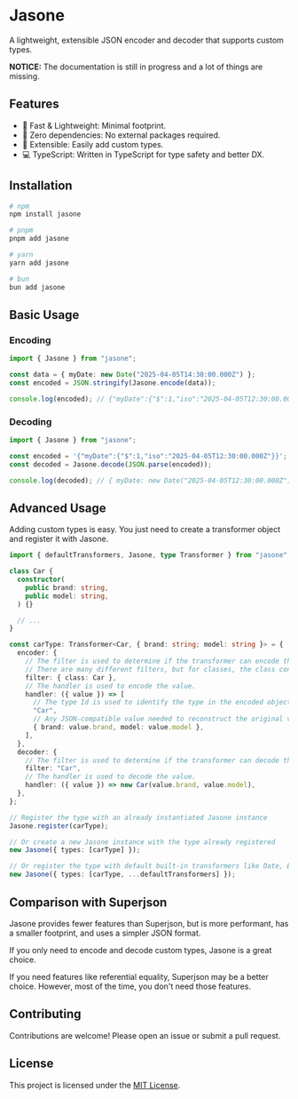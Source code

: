 # Jasone

A lightweight, extensible JSON encoder and decoder that supports custom types.

**NOTICE:** The documentation is still in progress and a lot of things are missing.

## Features

- 🚀 Fast & Lightweight: Minimal footprint.
- 🧩 Zero dependencies: No external packages required.
- 🔌 Extensible: Easily add custom types.
- 💻 TypeScript: Written in TypeScript for type safety and better DX.

## Installation

```bash
# npm
npm install jasone

# pnpm
pnpm add jasone

# yarn
yarn add jasone

# bun
bun add jasone
```

## Basic Usage

### Encoding

```ts
import { Jasone } from "jasone";

const data = { myDate: new Date("2025-04-05T14:30:00.000Z") };
const encoded = JSON.stringify(Jasone.encode(data));

console.log(encoded); // {"myDate":{"$":1,"iso":"2025-04-05T12:30:00.000Z"}}
```

### Decoding

```ts
import { Jasone } from "jasone";

const encoded = '{"myDate":{"$":1,"iso":"2025-04-05T12:30:00.000Z"}}';
const decoded = Jasone.decode(JSON.parse(encoded));

console.log(decoded); // { myDate: new Date("2025-04-05T12:30:00.000Z") }
```

## Advanced Usage

Adding custom types is easy. You just need to create a transformer object and register it with Jasone.

```ts
import { defaultTransformers, Jasone, type Transformer } from "jasone";

class Car {
  constructor(
    public brand: string,
    public model: string,
  ) {}

  // ...
}

const carType: Transformer<Car, { brand: string; model: string }> = {
  encoder: {
    // The filter is used to determine if the transformer can encode the given value.
    // There are many different filters, but for classes, the class constructor is the most efficient.
    filter: { class: Car },
    // The handler is used to encode the value.
    handler: ({ value }) => [
      // The type Id is used to identify the type in the encoded object.
      "Car",
      // Any JSON-compatible value needed to reconstruct the original value.
      { brand: value.brand, model: value.model },
    ],
  },
  decoder: {
    // The filter is used to determine if the transformer can decode the given value.
    filter: "Car",
    // The handler is used to decode the value.
    handler: ({ value }) => new Car(value.brand, value.model),
  },
};

// Register the type with an already instantiated Jasone instance
Jasone.register(carType);

// Or create a new Jasone instance with the type already registered
new Jasone({ types: [carType] });

// Or register the type with default built-in transformers like Date, BigInt, Map, etc.
new Jasone({ types: [carType, ...defaultTransformers] });
```

## Comparison with Superjson

Jasone provides fewer features than Superjson, but is more performant, has a smaller footprint, and uses a simpler JSON format.

If you only need to encode and decode custom types, Jasone is a great choice.

If you need features like referential equality, Superjson may be a better choice. However, most of the time, you don't need those features.

## Contributing

Contributions are welcome! Please open an issue or submit a pull request.

## License

This project is licensed under the [MIT License](./LICENSE).
